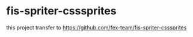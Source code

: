 fis-spriter-csssprites
======================

this project transfer to https://github.com/fex-team/fis-spriter-csssprites
